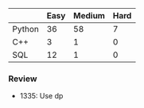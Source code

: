 |           | Easy  | Medium | Hard  |
|-----------|-------|--------|-------|
| Python    | 36    | 58     | 7     |
| C++       | 3     | 1      | 0     |
| SQL       | 12    | 1      | 0     |


### Review
* 1335: Use dp